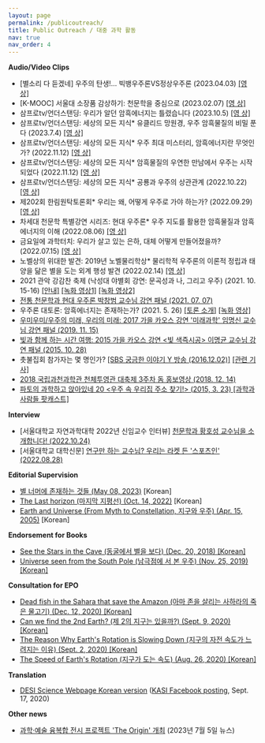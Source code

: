 ```yaml
---
layout: page
permalink: /publicoutreach/
title: Public Outreach / 대중 과학 활동
nav: true
nav_order: 4
---
```


**Audio/Video Clips**

* [별소리 다 듣겠네] 우주의 탄생!… 빅뱅우주론VS정상우주론 (2023.04.03) [[영 상]](https://science.ytn.co.kr/program/view.php?mcd=0082&key=202304031633123731)
* [K-MOOC] 서울대 소장품 감상하기: 천문학을 중심으로 (2023.02.07) [[영 상]](http://www.kmooc.kr/courses/course-v1:SNUk+SNU074.022k+2022_T3/about)
* 삼프로tv/언더스탠딩: 우리가 알던 암흑에너지는 틀렸습니다 (2023.10.5) [[영 상]](https://www.youtube.com/watch?v=LA7l-iZq11s&t=950s)
* 삼프로tv/언더스탠딩: 세상의 모든 지식* 유클리드 망원경, 우주 암흑물질의 비밀 푼다 (2023.7.4) [[영 상]](https://www.youtube.com/watch?v=SIjt6ltYNIQ)
* 삼프로tv/언더스탠딩: 세상의 모든 지식* 우주 최대 미스터리, 암흑에너지란 무엇인가? (2022.11.12) [[영 상]](https://www.youtube.com/watch?v=rhVnDyzPRpk)
* 삼프로tv/언더스탠딩: 세상의 모든 지식* 암흑물질의 우연한 만남에서 우주는 시작되었다 (2022.11.12) [[영 상]](https://www.youtube.com/watch?v=7kx2PGdLdLs)
* 삼프로tv/언더스탠딩: 세상의 모든 지식* 공룡과 우주의 상관관계 (2022.10.22) [[영 상]](https://www.youtube.com/watch?v=svHrkezDDtU)
* 제202회 한림원탁토론회* 우리는 왜, 어떻게 우주로 가야 하는가? (2022.09.29) [[영 상]](https://www.youtube.com/watch?v=epzNT5lemtA)
* 차세대 천문학 특별강연 시리즈: 현대 우주론* 우주 지도를 활용한 암흑물질과 암흑에너지의 이해 (2022.08.06) [[영 상]](https://www.youtube.com/watch?v=EAXHufDpqPA)
* 금요일에 과학터치: 우리가 살고 있는 은하, 대체 어떻게 만들어졌을까? (2022.07.15) [[영 상]](https://www.youtube.com/watch?v=3cEKO_ZNMds)
* 노벨상의 위대한 발견: 2019년 노벨물리학상*  물리학적 우주론의 이론적 정립과 태양을 닮은 별을 도는 외계 행성 발견 (2022.02.14) [[영 상]](https://www.youtube.com/watch?v=PXFz2ljakyU)
* 2021 관악 강감찬 축제 (낙성대 야별회 강연: 문곡성과 나, 그리고 우주) (2021. 10. 15-16) [[안내]](https://ggcfest.com/festival2/) [[녹화 영상1]](https://www.youtube.com/watch?v=pD72MNK0zzM) [[녹화 영상2]](https://www.youtube.com/watch?v=BiwgMRHdvqk)
* [전통 천문학과 현대 우주론 박창범 교수님 강연 패널 (2021. 07. 07)](http://www.gnnews.org/news/articleView.html?idxno=8390)
* 우주론 대토론: 암흑에너지는 존재하는가? (2021. 5. 26) [[토론 소개]](https://ikaos.org/kaos/apply/view.php?kc_idx=107) [[녹화 영상]](https://www.youtube.com/watch?v=C4e-6dgyzMo)
* [우미우미/우주의 미래, 우리의 미래: 2017 가을 카오스 강연 '미래과학' 임명신 교수님 강연 패널 (2019. 11. 15)](https://ikaos.org/kaos/video/view.php?id=662)
* [빛과 함께 하는 시간 여행: 2015 가을 카오스 강연 <빛 색즉시공> 이명균 교수님 강연 패널 (2015. 10. 28)](https://ikaos.org/kaos/scc/view.php?id=152)
* 촛불집회 참가자는 몇 명인가? [[SBS 궁금한 이야기 Y 방송 (2016.12.02)]](https://programs.sbs.co.kr/culture/cube/vod/54887/22000207911) [[관련 기사]](http://www.munhwa.com/news/view.html?no=2016122801032603000001)
* [2018 국립과천과학관 천체투영관 대축제 3주차 돔 홍보영상 (2018. 12. 14)](https://www.youtube.com/watch?v=236ZHhzOxN8)
* [파토의 과학하고 앉아있네 20 <우주 속 우리집 주소 찾기!> (2015, 3. 23) [과학과 사람들 팟캐스트]](http://www.podbbang.com/ch/6205?e=21644731)

**Interview**
* [서울대학교 자연과학대학 2022년 신임교수 인터뷰] [천문학과 황호성 교수님을 소개합니다! (2022.10.24)](https://science.snu.ac.kr/newsroom/view/2/11/826)
* [서울대학교 대학신문] [연구만 하는 교수님? 우리는 라켓 든 '스포츠인' (2022.08.28)](http://www.snunews.com/news/articleView.html?idxno=30910)

**Editorial Supervision**

* [별 너머에 존재하는 것들 (May 08, 2023)](https://www.aladin.co.kr/shop/wproduct.aspx?ItemId=315174033) [Korean]
* [The Last horizon (마지막 지평선) (Oct. 14, 2022)](https://www.aladin.co.kr/shop/wproduct.aspx?ItemId=302280466) [Korean]
* [Earth and Universe (From Myth to Constellation, 지구와 우주) (Apr. 15, 2005)](https://www.aladin.co.kr/shop/wproduct.aspx?ItemId=554462) [Korean]

**Endorsement for Books**

* [See the Stars in the Cave (동굴에서 별을 보다) (Dec. 20, 2018) [Korean]](http://www.yes24.com/24/goods/67518613?scode=032&OzSrank=1)
* [Universe seen from the South Pole (남극점에 서 본 우주) (Nov. 25, 2019) [Korean]](http://www.yes24.com/Product/Goods/84183214?OzSrank=1)

**Consultation for EPO**

* [Dead fish in the Sahara that save the Amazon (아마 존을 살리는 사하라의 죽은 물고기) (Dec. 12, 2020) [Korean]](https://jisike.ebs.co.kr/jisike/vodReplayView?siteCd=JE&prodId=352&courseId=BP0PAPB0000000009&stepId=01BP0PAPB0000000009&lectId=20413407)
* [Can we find the 2nd Earth? (제 2의 지구는 있을까?) (Sept. 9, 2020) [Korean]](https://jisike.ebs.co.kr/jisike/vodReplayView?siteCd=JE&prodId=352&courseId=BP0PAPB0000000009&stepId=01BP0PAPB0000000009&lectId=20355202#none)
* [The Reason Why Earth's Rotation is Slowing Down (지구의 자전 속도가 느려지는 이유) (Sept. 2, 2020) [Korean]](https://jisike.ebs.co.kr/jisike/vodReplayView?siteCd=JE&courseId=BP0PAPB0000000009&stepId=01BP0PAPB0000000009&lectId=20349287#none)
* [The Speed of Earth's Rotation (지구가 도는 속도) (Aug. 26, 2020) [Korean]](https://jisike.ebs.co.kr/jisike/vodReplayView?siteCd=JE&prodId=352&courseId=BP0PAPB0000000009&stepId=01BP0PAPB0000000009&lectId=20343292#none)

**Translation**

* [DESI Science Webpage Korean version](https://www.desi.lbl.gov/kr-science/) ([KASI Facebook posting](https://www.facebook.com/kasipr/photos/a.499978350139206/1963428433794183/?type=3&theater), Sept. 17, 2020)

**Other news**

* [과학·예술 융복합 전시 프로젝트 'The Origin' 개최](https://www.discoverynews.kr/news/articleView.html?idxno=1029155) (2023년 7월 5일 뉴스)
